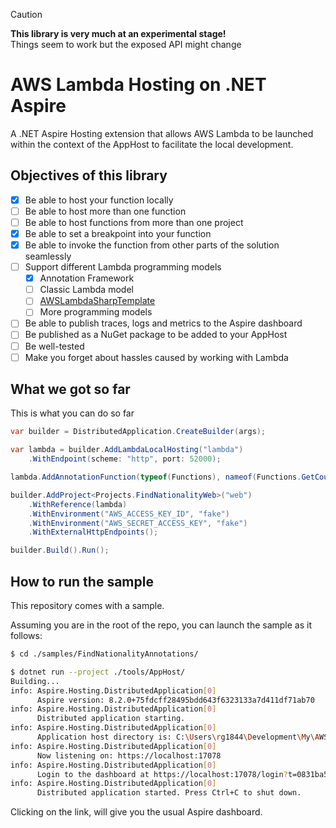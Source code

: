 > [!CAUTION]
> **This library is very much at an experimental stage!**  
> Things seem to work but the exposed API might change

# AWS Lambda Hosting on .NET Aspire

A .NET Aspire Hosting extension that allows AWS Lambda to be launched within the context of the AppHost to facilitate the local development.

## Objectives of this library

- [x] Be able to host your function locally
- [ ] Be able to host more than one function
- [ ] Be able to host functions from more than one project
- [x] Be able to set a breakpoint into your function
- [x] Be able to invoke the function from other parts of the solution seamlessly
- [ ] Support different Lambda programming models
  - [x] Annotation Framework
  - [ ] Classic Lambda model
  - [ ] [AWSLambdaSharpTemplate](https://github.com/Kralizek/AWSLambdaSharpTemplate)
  - [ ] More programming models
- [ ] Be able to publish traces, logs and metrics to the Aspire dashboard
- [ ] Be published as a NuGet package to be added to your AppHost
- [ ] Be well-tested
- [ ] Make you forget about hassles caused by working with Lambda

## What we got so far

This is what you can do so far

```csharp
var builder = DistributedApplication.CreateBuilder(args);

var lambda = builder.AddLambdaLocalHosting("lambda")
    .WithEndpoint(scheme: "http", port: 52000);

lambda.AddAnnotationFunction(typeof(Functions), nameof(Functions.GetCountriesAsync));

builder.AddProject<Projects.FindNationalityWeb>("web")
    .WithReference(lambda)
    .WithEnvironment("AWS_ACCESS_KEY_ID", "fake")
    .WithEnvironment("AWS_SECRET_ACCESS_KEY", "fake")
    .WithExternalHttpEndpoints();

builder.Build().Run();
```

## How to run the sample

This repository comes with a sample.

Assuming you are in the root of the repo, you can launch the sample as it follows:

```bash
$ cd ./samples/FindNationalityAnnotations/

$ dotnet run --project ./tools/AppHost/
Building...
info: Aspire.Hosting.DistributedApplication[0]
      Aspire version: 8.2.0+75fdcff28495bdd643f6323133a7d411df71ab70
info: Aspire.Hosting.DistributedApplication[0]
      Distributed application starting.
info: Aspire.Hosting.DistributedApplication[0]
      Application host directory is: C:\Users\rg1844\Development\My\AWSLambdaAspireHosting\samples\FindNationalityAnnotations\tools\AppHost
info: Aspire.Hosting.DistributedApplication[0]
      Now listening on: https://localhost:17078
info: Aspire.Hosting.DistributedApplication[0]
      Login to the dashboard at https://localhost:17078/login?t=0831ba5f23b9a83f435fd19ba599ee75
info: Aspire.Hosting.DistributedApplication[0]
      Distributed application started. Press Ctrl+C to shut down.
```

Clicking on the link, will give you the usual Aspire dashboard.